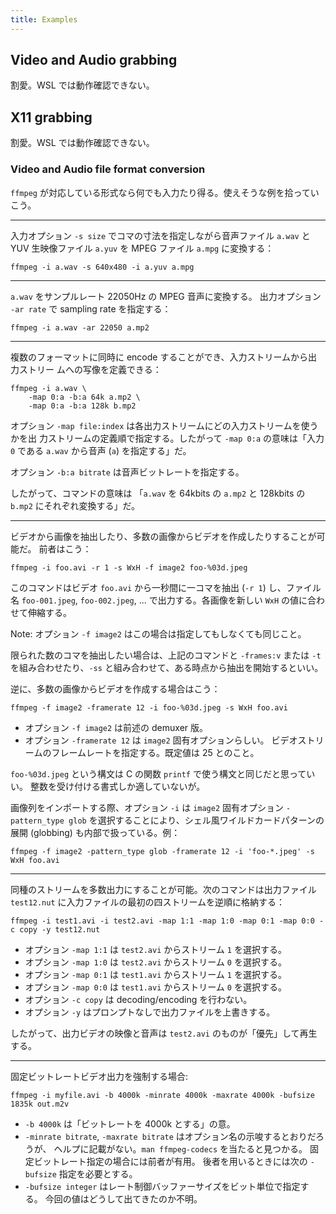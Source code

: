 ```yaml
---
title: Examples
---
```


## Video and Audio grabbing

割愛。WSL では動作確認できない。

## X11 grabbing

割愛。WSL では動作確認できない。

### Video and Audio file format conversion

`ffmpeg` が対応している形式なら何でも入力たり得る。使えそうな例を拾っていこう。

----

入力オプション `-s size` でコマの寸法を指定しながら音声ファイル `a.wav` と YUV
生映像ファイル `a.yuv` を MPEG ファイル `a.mpg` に変換する：

```console
ffmpeg -i a.wav -s 640x480 -i a.yuv a.mpg
```

----

`a.wav` をサンプルレート 22050Hz の MPEG 音声に変換する。
出力オプション `-ar rate` で sampling rate を指定する：

```console
ffmpeg -i a.wav -ar 22050 a.mp2
```

----

複数のフォーマットに同時に encode することができ、入力ストリームから出力ストリー
ムへの写像を定義できる：

```console
ffmpeg -i a.wav \
    -map 0:a -b:a 64k a.mp2 \
    -map 0:a -b:a 128k b.mp2
```

オプション `-map file:index` は各出力ストリームにどの入力ストリームを使うかを出
力ストリームの定義順で指定する。したがって `-map 0:a` の意味は「入力 `0` である
`a.wav` から音声 (`a`) を指定する」だ。

オプション `-b:a bitrate` は音声ビットレートを指定する。

したがって、コマンドの意味は
「`a.wav` を 64kbits の `a.mp2` と 128kbits の `b.mp2` にそれぞれ変換する」だ。

----

ビデオから画像を抽出したり、多数の画像からビデオを作成したりすることが可能だ。
前者はこう：

```console
ffmpeg -i foo.avi -r 1 -s WxH -f image2 foo-%03d.jpeg
```

このコマンドはビデオ `foo.avi` から一秒間に一コマを抽出 (`-r 1`) し、ファイル名
`foo-001.jpeg`, `foo-002.jpeg`, ... で出力する。各画像を新しい `WxH` の値に合わ
せて伸縮する。

Note: オプション `-f image2` はこの場合は指定してもしなくても同じこと。

限られた数のコマを抽出したい場合は、上記のコマンドと `-frames:v` または `-t`
を組み合わせたり、`-ss` と組み合わせて、ある時点から抽出を開始するといい。

逆に、多数の画像からビデオを作成する場合はこう：

```console
ffmpeg -f image2 -framerate 12 -i foo-%03d.jpeg -s WxH foo.avi
```

* オプション `-f image2` は前述の demuxer 版。
* オプション `-framerate 12` は `image2` 固有オプションらしい。
  ビデオストリームのフレームレートを指定する。既定値は 25 とのこと。

`foo-%03d.jpeg` という構文は C の関数 `printf` で使う構文と同じだと思っていい。
整数を受け付ける書式しか適していないが。

画像列をインポートする際、オプション `-i` は `image2` 固有オプション
`-pattern_type glob` を選択することにより、シェル風ワイルドカードパターンの展開
(globbing) も内部で扱っている。例：

```console
ffmpeg -f image2 -pattern_type glob -framerate 12 -i 'foo-*.jpeg' -s WxH foo.avi
```

----

同種のストリームを多数出力にすることが可能。次のコマンドは出力ファイル
`test12.nut` に入力ファイルの最初の四ストリームを逆順に格納する：

```console
ffmpeg -i test1.avi -i test2.avi -map 1:1 -map 1:0 -map 0:1 -map 0:0 -c copy -y test12.nut
```

* オプション `-map 1:1` は `test2.avi` からストリーム `1` を選択する。
* オプション `-map 1:0` は `test2.avi` からストリーム `0` を選択する。
* オプション `-map 0:1` は `test1.avi` からストリーム `1` を選択する。
* オプション `-map 0:0` は `test1.avi` からストリーム `0` を選択する。
* オプション `-c copy` は decoding/encoding を行わない。
* オプション `-y` はプロンプトなしで出力ファイルを上書きする。

したがって、出力ビデオの映像と音声は `test2.avi` のものが「優先」して再生する。

----

固定ビットレートビデオ出力を強制する場合:


```console
ffmpeg -i myfile.avi -b 4000k -minrate 4000k -maxrate 4000k -bufsize 1835k out.m2v
```

* `-b 4000k` は「ビットレートを 4000k とする」の意。
* `-minrate bitrate`, `-maxrate bitrate` はオプション名の示唆するとおりだろうが、
  ヘルプに記載がない。`man ffmpeg-codecs` を当たると見つかる。
  固定ビットレート指定の場合には前者が有用。
  後者を用いるときには次の `-bufsize` 指定を必要とする。
* `-bufsize integer` はレート制御バッファーサイズをビット単位で指定する。
  今回の値はどうして出てきたのか不明。
